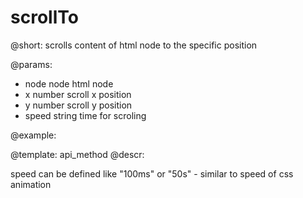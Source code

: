 scrollTo
=============


@short:
	scrolls content of html node to the specific position	

@params:
- node		node		html node
- x			number			scroll x position
- y			number			scroll y position
- speed		string		time for scroling


@example:


@template:	api_method
@descr:


speed can be defined like "100ms" or "50s" - similar to speed of css animation 

